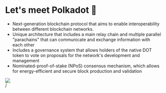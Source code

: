 # Let's meet Polkadot 👋

<div grid="~ cols-2 gap-2" m="t-2">
<div>

- Next-generation blockchain protocol that aims to enable interoperability between different blockchain networks.
- Unique architecture that includes a main relay chain and multiple parallel "parachains" that can communicate and exchange information with each other
- Includes a governance system that allows holders of the native DOT token to vote on proposals for the network's development and management
- Nominated-proof-of-stake (NPoS) consensus mechanism, which allows for energy-efficient and secure block production and validation


</div>
<div>
  <img border="rounded" src="/polkadot-1.png">
</div>
  
</div>
<div class="absolute right-5px bottom-5px">
<SlideCurrentNo /> / <SlidesTotal />
</div>